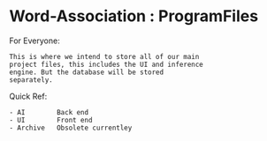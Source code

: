 # Word-Association : ProgramFiles

For Everyone:
	
	This is where we intend to store all of our main
	project files, this includes the UI and inference
	engine. But the database will be stored
	separately.
	
Quick Ref:
	
	- AI 		Back end
	- UI		Front end
	- Archive	Obsolete currentley


